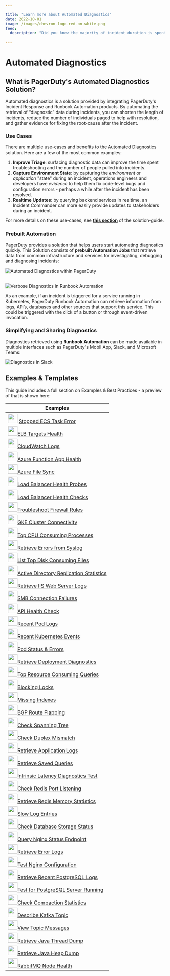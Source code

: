 ```yaml
---

title: "Learn more about Automated Diagnostics"
date: 2022-10-01
image: /images/chevron-logo-red-on-white.png
feed:
  description: "Did you know the majority of incident duration is spent in diagnosis? Speeding up diagnosis of issues gets you to the the resolution much quicker.  Learn how Automated Diagnostics saves time and reduces interruptions throughout an incident by allowing responders to efficiently triage problems, only escalating to engineers who can resolve the issue. Resolvers have the data they need on hand, and this troubleshooting data is captured in the incident response record for future retrospectives."

---
```


# Automated Diagnostics

## What is PagerDuty's Automated Diagnostics Solution?
Automated diagnostics is a solution provided by integrating PagerDuty's Incident Response and Runbook Automation products. By automating the retrieval of “diagnostic” data during incidents, you can shorten the length of incidents, reduce the number of individuals paged to help with resolution, and gather evidence for fixing the root-cause after the incident.

### Use Cases
There are multiple use-cases and benefits to the Automated Diagnostics solution. Here are a few of the most common examples:
1. **Improve Triage**: surfacing diagnostic data can improve the time spent troubleshooting and the number of people pulled into incidents.
2. **Capture Environment State**: by capturing the _environment_ or _application_ "state" during an incident, operations engineers and developers have _evidence_ to help them fix code-level bugs and configuration errors - perhaps a while after the incident has been resolved.
3. **Realtime Updates**: by querying backend services in realtime, an Incident Commander can more easily provide updates to stakeholders during an incident.

For more details on these use-cases, see [**this section**](/learning/solutions/automated-diagnostics/automation-beyond-triage) of the solution-guide.

### Prebuilt Automation 
PagerDuty provides a solution that helps users start automating diagnostics quickly. This Solution consists of **prebuilt Automation Jobs** that retrieve data from common infrastructure and services for investigating, debugging and diagnosing incidents:

![Automated Diagnostics within PagerDuty](/assets/img/diag-on-pd-timeline.png) 

<br>![Verbose Diagnostics in Runbook Automation](/assets/img/diag-verbose-output.png)

As an example, if an incident is triggered for a service running in Kubernetes, PagerDuty Runbook Automation can retrieve information from logs, API’s, databases and other sources that support this service.  This could be triggered with the click of a button or through event-driven invocation.

### Simplifying and Sharing Diagnostics
Diagnostics retrieved using **Runbook Automation** can be made available in multiple interfaces such as PagerDuty's Mobil App, Slack, and Microsoft Teams:

![Diagnostics in Slack](/assets/img/diag_in_slack.png)

## Examples & Templates
This guide includes a full section on Examples & Best Practices - a preview of that is shown here:


| Examples |
| --- |
| <img src="/assets/img/ecs.png" width="30" height="30"> [Stopped ECS Task Error](/learning/solutions/automated-diagnostics/examples/public-cloud-providers.md) |
|<img src="/assets/img/elb.svg" width="30" height="30">[ELB Targets Health](/docs/learning/solutions/automated-diagnostics/examples/public-cloud-providers.html)|
|<img src="/assets/img/cloudwatch-logo.png" width="30" height="30">[CloudWatch Logs](/docs/learning/solutions/automated-diagnostics/examples/public-cloud-providers.html)|
|<img src="/assets/img/azure-function.png" width="30" height="30">[Azure Function App Health](/docs/learning/solutions/automated-diagnostics/examples/public-cloud-providers.html#azure)|
|<img src="/assets/img/azure-logo.png" width="30" height="30">[Azure File Sync](/docs/learning/solutions/automated-diagnostics/examples/public-cloud-providers.html#azure)|
|<img src="/assets/img/azure-load-balancer.png" width="30" height="30">[Load Balancer Health Probes](/docs/learning/solutions/automated-diagnostics/examples/public-cloud-providers.html#azure)|
|<img src="/assets/img/gcp-load-balancer.png" width="30" height="30">[Load Balancer Health Checks](/docs/learning/solutions/automated-diagnostics/examples/public-cloud-providers.html#google-cloud-platform-gcp)|
|<img src="/assets/img/gcp-firewall.png" width="30" height="30">[Troubleshoot Firewall Rules](/docs/learning/solutions/automated-diagnostics/examples/public-cloud-providers.html#google-cloud-platform-gcp)|
|<img src="/assets/img/gke-logo.png" width="30" height="30">[GKE Cluster Connectivity](/docs/learning/solutions/automated-diagnostics/examples/public-cloud-providers.html#google-cloud-platform-gcp)|
|<img src="/assets/img/linux-logo.png" width="30" height="30">[Top CPU Consuming Processes](/docs/learning/solutions/automated-diagnostics/examples/linux.html)|
|<img src="/assets/img/linux-logo.png" width="30" height="30">[Retrieve Errors from Syslog](/docs/learning/solutions/automated-diagnostics/examples/linux.html)|
|<img src="/assets/img/linux-logo.png" width="30" height="30">[List Top Disk Consuming Files](/docs/learning/solutions/automated-diagnostics/examples/linux.html)|
|<img src="/assets/img/active-directory-logo.svg" width="30" height="30">[Active Directory Replication Statistics](/docs/learning/solutions/automated-diagnostics/examples/windows.html)|
|<img src="/assets/img/windows-logo.png" width="30" height="30">[Retrieve IIS Web Server Logs](/docs/learning/solutions/automated-diagnostics/examples/windows.html)|
|<img src="/assets/img/windows-logo.png" width="30" height="30">[SMB Connection Failures](/docs/learning/solutions/automated-diagnostics/examples/windows.html)|
|<img src="/assets/img/webhook-logo.jpeg" width="30" height="30">[API Health Check](/docs/learning/solutions/automated-diagnostics/examples/apis.html)|
|<img src="/assets/img/kubernetes-logo.png" width="30" height="30">[Recent Pod Logs](/docs/learning/solutions/automated-diagnostics/examples/kubernetes.html)|
|<img src="/assets/img/kubernetes-logo.png" width="30" height="30">[Recent Kubernetes Events](/docs/learning/solutions/automated-diagnostics/examples/kubernetes.html)|
|<img src="/assets/img/kubernetes-logo.png" width="30" height="30">[Pod Status & Errors](/docs/learning/solutions/automated-diagnostics/examples/kubernetes.html)|
|<img src="/assets/img/kubernetes-logo.png" width="30" height="30">[Retrieve Deployment Diagnostics](/docs/learning/solutions/automated-diagnostics/examples/kubernetes.html)|
|<img src="/assets/img/mysql-logo.png" width="30" height="30">[Top Resource Consuming Queries](/docs/learning/solutions/automated-diagnostics/examples/databases.html)|
|<img src="/assets/img/mysql-logo.png" width="30" height="30">[Blocking Locks](/docs/learning/solutions/automated-diagnostics/examples/databases.html)|
|<img src="/assets/img/mysql-logo.png" width="30" height="30">[Missing Indexes](/docs/learning/solutions/automated-diagnostics/examples/databases.html)|
|<img src="/assets/img/network-switch.png" width="30" height="30">[BGP Route Flapping](/docs/learning/solutions/automated-diagnostics/examples/network-devices.html)|
|<img src="/assets/img/network-switch.png" width="30" height="30">[Check Spanning Tree](/docs/learning/solutions/automated-diagnostics/examples/network-devices.html)|
|<img src="/assets/img/network-switch.png" width="30" height="30">[Check Duplex Mismatch](/docs/learning/solutions/automated-diagnostics/examples/network-devices.html)|
|<img src="/assets/img/cloudwatch-logo.png" width="30" height="30">[Retrieve Application Logs](/docs/learning/solutions/automated-diagnostics/examples/observability-integrations.html)|
|<img src="/assets/img/cloudwatch-logo.png" width="30" height="30">[Retrieve Saved Queries](/docs/learning/solutions/automated-diagnostics/examples/observability-integrations.html)|
|<img src="/assets/img/redis-logo.jpeg" width="30" height="30">[Intrinsic Latency Diagnostics Test](#)|
|<img src="/assets/img/redis-logo.jpeg" width="30" height="30">[Check Redis Port Listening](#)|
|<img src="/assets/img/redis-logo.jpeg" width="30" height="30">[Retrieve Redis Memory Statistics](#)|
|<img src="/assets/img/redis-logo.jpeg" width="30" height="30">[Slow Log Entries](#)|
|<img src="/assets/img/rds-logo.png" width="30" height="30">[Check Database Storage Status](#)|
|<img src="/assets/img/nginx-logo.png" width="30" height="30">[Query Nginx Status Endpoint](#)|
|<img src="/assets/img/nginx-logo.png" width="30" height="30">[Retrieve Error Logs](#)|
|<img src="/assets/img/nginx-logo.png" width="30" height="30">[Test Nginx Configuration](#)|
|<img src="/assets/img/postgres-logo.png" width="30" height="30">[Retrieve Recent PostgreSQL Logs](#)|
|<img src="/assets/img/postgres-logo.png" width="30" height="30">[Test for PostgreSQL Server Running](#)|
|<img src="/assets/img/cassandra-logo.png" width="30" height="30">[Check Compaction Statistics](#)|
|<img src="/assets/img/kafka-logo.png" width="30" height="30">[Describe Kafka Topic](#)|
|<img src="/assets/img/kafka-logo.png" width="30" height="30">[View Topic Messages](#)|
|<img src="/assets/img/java-logo.png" width="30" height="30">[Retrieve Java Thread Dump](#)|
|<img src="/assets/img/java-logo.png" width="30" height="30">[Retrieve Java Heap Dump](#)|
|<img src="/assets/img/rabbitmq-logo.png" width="30" height="30">[RabbitMQ Node Health](#)|
